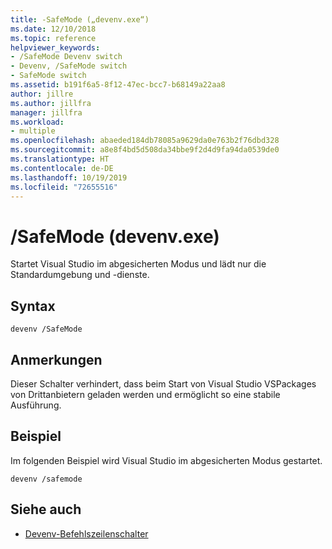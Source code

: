 ```yaml
---
title: -SafeMode („devenv.exe“)
ms.date: 12/10/2018
ms.topic: reference
helpviewer_keywords:
- /SafeMode Devenv switch
- Devenv, /SafeMode switch
- SafeMode switch
ms.assetid: b191f6a5-8f12-47ec-bcc7-b68149a22aa8
author: jillre
ms.author: jillfra
manager: jillfra
ms.workload:
- multiple
ms.openlocfilehash: abaeded184db78085a9629da0e763b2f76dbd328
ms.sourcegitcommit: a8e8f4bd5d508da34bbe9f2d4d9fa94da0539de0
ms.translationtype: HT
ms.contentlocale: de-DE
ms.lasthandoff: 10/19/2019
ms.locfileid: "72655516"
---
```

# <a name="safemode-devenvexe"></a>/SafeMode (devenv.exe)

Startet Visual Studio im abgesicherten Modus und lädt nur die Standardumgebung und -dienste.

## <a name="syntax"></a>Syntax

```shell
devenv /SafeMode
```

## <a name="remarks"></a>Anmerkungen

Dieser Schalter verhindert, dass beim Start von Visual Studio VSPackages von Drittanbietern geladen werden und ermöglicht so eine stabile Ausführung.

## <a name="example"></a>Beispiel

Im folgenden Beispiel wird Visual Studio im abgesicherten Modus gestartet.

```shell
devenv /safemode
```

## <a name="see-also"></a>Siehe auch

- [Devenv-Befehlszeilenschalter](../../ide/reference/devenv-command-line-switches.md)